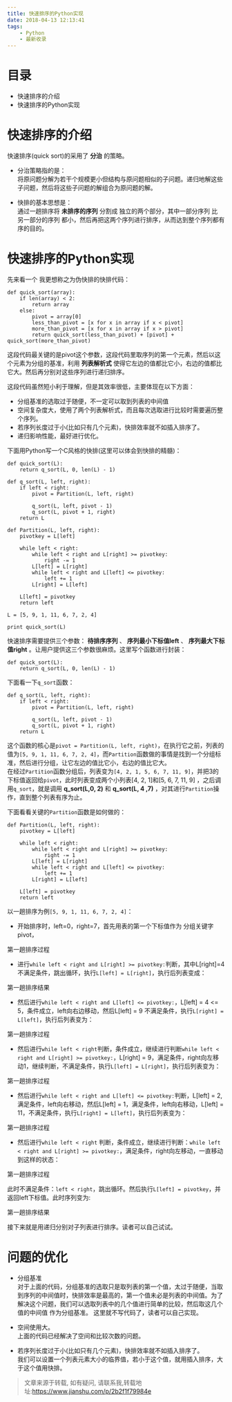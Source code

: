 ```yaml
---
title: 快速排序的Python实现
date: 2018-04-13 12:13:41
tags:
	- Python
	- 最新收录
---
```

# 目录

  * 快速排序的介绍
  * 快速排序的Python实现

# 快速排序的介绍

快速排序(quick sort)的采用了 **分治** 的策略。

  * 分治策略指的是：  
将原问题分解为若干个规模更小但结构与原问题相似的子问题。递归地解这些子问题，然后将这些子问题的解组合为原问题的解。

  * 快排的基本思想是：  
通过一趟排序将 **未排序的序列** 分割成 独立的两个部分，其中一部分序列 比 另一部分的序列
都小，然后再把这两个序列进行排序，从而达到整个序列都有序的目的。

# 快速排序的Python实现

先来看一个 我更想称之为伪快排的快排代码：

    
    
    def quick_sort(array):
        if len(array) < 2:
            return array
        else:
            pivot = array[0]
            less_than_pivot = [x for x in array if x < pivot]
            more_than_pivot = [x for x in array if x > pivot]
            return quick_sort(less_than_pivot) + [pivot] + quick_sort(more_than_pivot)
    

这段代码最关键的是pivot这个参数，这段代码里取序列的第一个元素，然后以这个元素为分组的基准，利用 **列表解析式**
使得它左边的值都比它小，右边的值都比它大。然后再分别对这些序列进行递归排序。

这段代码虽然短小利于理解，但是其效率很低，主要体现在以下方面：

  * 分组基准的选取过于随便，不一定可以取到列表的中间值
  * 空间复杂度大，使用了两个列表解析式，而且每次选取进行比较时需要遍历整个序列。
  * 若序列长度过于小(比如只有几个元素)，快排效率就不如插入排序了。
  * 递归影响性能，最好进行优化。

下面用Python写一个C风格的快排(这里可以体会到快排的精髓)：

    
    
    def quick_sort(L):
        return q_sort(L, 0, len(L) - 1)
    
    def q_sort(L, left, right):
        if left < right:
            pivot = Partition(L, left, right)
    
            q_sort(L, left, pivot - 1)
            q_sort(L, pivot + 1, right)
        return L
    
    def Partition(L, left, right):
        pivotkey = L[left]
    
        while left < right:
            while left < right and L[right] >= pivotkey:
                right -= 1
            L[left] = L[right]
            while left < right and L[left] <= pivotkey:
                left += 1
            L[right] = L[left]
    
        L[left] = pivotkey
        return left
    
    L = [5, 9, 1, 11, 6, 7, 2, 4]
    
    print quick_sort(L)
    

快速排序需要提供三个参数： **待排序序列** 、 **序列最小下标值left** 、 **序列最大下标值right**
。让用户提供这三个参数很麻烦。这里写个函数进行封装：

    
    
    def quick_sort(L):
        return q_sort(L, 0, len(L) - 1)
    

下面看一下`q_sort`函数：

    
    
    def q_sort(L, left, right):
        if left < right:
            pivot = Partition(L, left, right)
    
            q_sort(L, left, pivot - 1)
            q_sort(L, pivot + 1, right)
        return L
    

这个函数的核心是`pivot = Partition(L, left, right)`，在执行它之前，列表的值为`[5, 9, 1, 11, 6, 7,
2, 4]`，而`Partition`函数做的事情是找到一个分组标准，然后进行分组，让它左边的值比它小，右边的值比它大。  
在经过`Partition`函数分组后，列表变为`[4, 2, 1, 5, 6, 7, 11,
9]`，并把3的下标值返回给`pivot`，此时列表变成两个小列表[4, 2, 1]和[5, 6, 7, 11, 9] ，之后调用`q_sort`，就是调用
**q_sort(L,0, 2)** 和 **q_sort(L, 4 ,7)** ，对其进行`Partition`操作，直到整个列表有序为止。

下面看看关键的`Partition`函数是如何做的：

    
    
    def Partition(L, left, right):
        pivotkey = L[left]
    
        while left < right:
            while left < right and L[right] >= pivotkey:
                right -= 1
            L[left] = L[right]
            while left < right and L[left] <= pivotkey:
                left += 1
            L[right] = L[left]
    
        L[left] = pivotkey
        return left
    

以一趟排序为例`[5, 9, 1, 11, 6, 7, 2, 4]`：

  * 开始排序时，left=0，right=7，首先用表的第一个下标值作为 分组关键字pivot，

  

第一趟排序过程

  * 进行`while left < right and L[right] >= pivotkey:`判断，其中L[right]=4 不满足条件，跳出循环，执行`L[left] = L[right]`，执行后列表变成：  

第一趟排序结果

  * 然后进行`while left < right and L[left] <= pivotkey:`，L[left] = 4 <= 5，条件成立，left向右边移动，然后L[left] = 9 不满足条件，执行`L[right] = L[left]`，执行后列表变为：  

第一趟排序过程

  * 然后进行`while left < right`判断，条件成立，继续进行判断`while left < right and L[right] >= pivotkey:`，L[right] = 9，满足条件，right向左移动1，继续判断，不满足条件，执行`L[left] = L[right]`，执行后列表变为：  

第一趟排序过程

  * 然后进行`while left < right and L[left] <= pivotkey:`判断，L[left] = 2,满足条件，left向右移动，然后L[left] = 1，满足条件，left向右移动，L[left] = 11，不满足条件，执行`L[right] = L[left]`，执行后列表变为：  

第一趟排序过程

  * 然后进行`while left < right` 判断，条件成立，继续进行判断：`while left < right and L[right] >= pivotkey:`，满足条件，right向左移动，一直移动到这样的状态：  

第一趟排序过程

  
此时不满足条件：`left < right`，跳出循环。然后执行`L[left] = pivotkey`，并返回left下标值。此时序列变为:  

第一趟排序结果

接下来就是用递归分别对子列表进行排序。读者可以自己试试。

# 问题的优化

  * 分组基准  
对于上面的代码，分组基准的选取只是取列表的第一个值，太过于随便，当取到序列的中间值时，快排效率是最高的，第一个值未必是列表的中间值。为了解决这个问题，我们可以选取列表中的几个值进行简单的比较，然后取这几个值的中间值
作为分组基准。 这里就不写代码了，读者可以自己实现。

  * 空间使用大。  
上面的代码已经解决了空间和比较次数的问题。

  * 若序列长度过于小(比如只有几个元素)，快排效率就不如插入排序了。  
我们可以设置一个列表元素大小的临界值，若小于这个值，就用插入排序，大于这个值用快排。


> 文章来源于转载, 如有疑问, 请联系我,转载地址:https://www.jianshu.com/p/2b2f1f79984e 